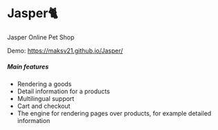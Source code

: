 # Jasper🐈
Jasper Online Pet Shop

Demo: https://maksv21.github.io/Jasper/

<h5>Main features</h5>
<ul class="list-group list-group-flush"> 
  <li class="list-group-item">Rendering a goods</li>
  <li class="list-group-item">Detail information for a products</li>
  <li class="list-group-item">Multilingual support</li>
  <li class="list-group-item">Cart and checkout</li>
  <li class="list-group-item">The engine for rendering pages over products, for example detailed information</li>  
</ul>
